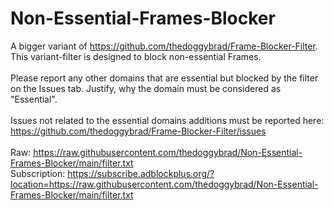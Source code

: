 # Non-Essential-Frames-Blocker
A bigger variant of https://github.com/thedoggybrad/Frame-Blocker-Filter. This variant-filter is designed to block non-essential Frames.
<br>
<br>
Please report any other domains that are essential but blocked by the filter on the Issues tab. Justify, why the domain must be considered as "Essential".
<br>
<br>
Issues not related to the essential domains additions must be reported here: https://github.com/thedoggybrad/Frame-Blocker-Filter/issues
<br>
<br>
Raw: https://raw.githubusercontent.com/thedoggybrad/Non-Essential-Frames-Blocker/main/filter.txt
<br>
Subscription: https://subscribe.adblockplus.org/?location=https://raw.githubusercontent.com/thedoggybrad/Non-Essential-Frames-Blocker/main/filter.txt
